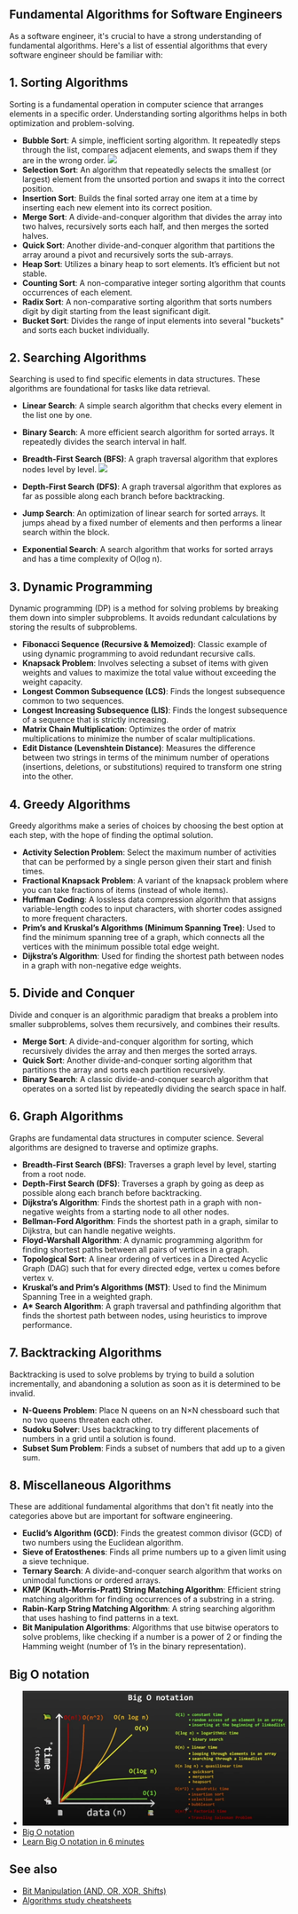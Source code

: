 ## Fundamental Algorithms for Software Engineers

As a software engineer, it's crucial to have a strong understanding of fundamental algorithms. Here's a list of essential algorithms that every software engineer should be familiar with:

## 1. Sorting Algorithms

Sorting is a fundamental operation in computer science that arranges elements in a specific order. Understanding sorting algorithms helps in both optimization and problem-solving.

- **Bubble Sort**: A simple, inefficient sorting algorithm. It repeatedly steps through the list, compares adjacent elements, and swaps them if they are in the wrong order. ![](https://img.shields.io/static/v1?label=&message=learned&color=blue)
- **Selection Sort**: An algorithm that repeatedly selects the smallest (or largest) element from the unsorted portion and swaps it into the correct position.
- **Insertion Sort**: Builds the final sorted array one item at a time by inserting each new element into its correct position.
- **Merge Sort**: A divide-and-conquer algorithm that divides the array into two halves, recursively sorts each half, and then merges the sorted halves.
- **Quick Sort**: Another divide-and-conquer algorithm that partitions the array around a pivot and recursively sorts the sub-arrays.
- **Heap Sort**: Utilizes a binary heap to sort elements. It’s efficient but not stable.
- **Counting Sort**: A non-comparative integer sorting algorithm that counts occurrences of each element.
- **Radix Sort**: A non-comparative sorting algorithm that sorts numbers digit by digit starting from the least significant digit.
- **Bucket Sort**: Divides the range of input elements into several "buckets" and sorts each bucket individually.

## 2. Searching Algorithms

Searching is used to find specific elements in data structures. These algorithms are foundational for tasks like data retrieval.

- **Linear Search**: A simple search algorithm that checks every element in the list one by one.
- **Binary Search**: A more efficient search algorithm for sorted arrays. It repeatedly divides the search interval in half.
- **Breadth-First Search (BFS)**: A graph traversal algorithm that explores nodes level by level. ![](https://img.shields.io/static/v1?label=&message=learning&color=green)

- **Depth-First Search (DFS)**: A graph traversal algorithm that explores as far as possible along each branch before backtracking.
- **Jump Search**: An optimization of linear search for sorted arrays. It jumps ahead by a fixed number of elements and then performs a linear search within the block.
- **Exponential Search**: A search algorithm that works for sorted arrays and has a time complexity of O(log n).

## 3. Dynamic Programming

Dynamic programming (DP) is a method for solving problems by breaking them down into simpler subproblems. It avoids redundant calculations by storing the results of subproblems.

- **Fibonacci Sequence (Recursive & Memoized)**: Classic example of using dynamic programming to avoid redundant recursive calls.
- **Knapsack Problem**: Involves selecting a subset of items with given weights and values to maximize the total value without exceeding the weight capacity.
- **Longest Common Subsequence (LCS)**: Finds the longest subsequence common to two sequences.
- **Longest Increasing Subsequence (LIS)**: Finds the longest subsequence of a sequence that is strictly increasing.
- **Matrix Chain Multiplication**: Optimizes the order of matrix multiplications to minimize the number of scalar multiplications.
- **Edit Distance (Levenshtein Distance)**: Measures the difference between two strings in terms of the minimum number of operations (insertions, deletions, or substitutions) required to transform one string into the other.

## 4. Greedy Algorithms

Greedy algorithms make a series of choices by choosing the best option at each step, with the hope of finding the optimal solution.

- **Activity Selection Problem**: Select the maximum number of activities that can be performed by a single person given their start and finish times.
- **Fractional Knapsack Problem**: A variant of the knapsack problem where you can take fractions of items (instead of whole items).
- **Huffman Coding**: A lossless data compression algorithm that assigns variable-length codes to input characters, with shorter codes assigned to more frequent characters.
- **Prim’s and Kruskal’s Algorithms (Minimum Spanning Tree)**: Used to find the minimum spanning tree of a graph, which connects all the vertices with the minimum possible total edge weight.
- **Dijkstra’s Algorithm**: Used for finding the shortest path between nodes in a graph with non-negative edge weights.

## 5. Divide and Conquer

Divide and conquer is an algorithmic paradigm that breaks a problem into smaller subproblems, solves them recursively, and combines their results.

- **Merge Sort**: A divide-and-conquer algorithm for sorting, which recursively divides the array and then merges the sorted arrays.
- **Quick Sort**: Another divide-and-conquer sorting algorithm that partitions the array and sorts each partition recursively.
- **Binary Search**: A classic divide-and-conquer search algorithm that operates on a sorted list by repeatedly dividing the search space in half.

## 6. Graph Algorithms

Graphs are fundamental data structures in computer science. Several algorithms are designed to traverse and optimize graphs.

- **Breadth-First Search (BFS)**: Traverses a graph level by level, starting from a root node.
- **Depth-First Search (DFS)**: Traverses a graph by going as deep as possible along each branch before backtracking.
- **Dijkstra’s Algorithm**: Finds the shortest path in a graph with non-negative weights from a starting node to all other nodes.
- **Bellman-Ford Algorithm**: Finds the shortest path in a graph, similar to Dijkstra, but can handle negative weights.
- **Floyd-Warshall Algorithm**: A dynamic programming algorithm for finding shortest paths between all pairs of vertices in a graph.
- **Topological Sort**: A linear ordering of vertices in a Directed Acyclic Graph (DAG) such that for every directed edge, vertex u comes before vertex v.
- **Kruskal’s and Prim’s Algorithms (MST)**: Used to find the Minimum Spanning Tree in a weighted graph.
- **A\* Search Algorithm**: A graph traversal and pathfinding algorithm that finds the shortest path between nodes, using heuristics to improve performance.

## 7. Backtracking Algorithms

Backtracking is used to solve problems by trying to build a solution incrementally, and abandoning a solution as soon as it is determined to be invalid.

- **N-Queens Problem**: Place N queens on an N×N chessboard such that no two queens threaten each other.
- **Sudoku Solver**: Uses backtracking to try different placements of numbers in a grid until a solution is found.
- **Subset Sum Problem**: Finds a subset of numbers that add up to a given sum.

## 8. Miscellaneous Algorithms

These are additional fundamental algorithms that don't fit neatly into the categories above but are important for software engineering.

- **Euclid’s Algorithm (GCD)**: Finds the greatest common divisor (GCD) of two numbers using the Euclidean algorithm.
- **Sieve of Eratosthenes**: Finds all prime numbers up to a given limit using a sieve technique.
- **Ternary Search**: A divide-and-conquer search algorithm that works on unimodal functions or ordered arrays.
- **KMP (Knuth-Morris-Pratt) String Matching Algorithm**: Efficient string matching algorithm for finding occurrences of a substring in a string.
- **Rabin-Karp String Matching Algorithm**: A string searching algorithm that uses hashing to find patterns in a text.
- **Bit Manipulation Algorithms**: Algorithms that use bitwise operators to solve problems, like checking if a number is a power of 2 or finding the Hamming weight (number of 1’s in the binary representation).

## Big O notation

- ![Learn Big O notation in 6 minutes](https://raw.githubusercontent.com/unobatbayar/algorithms/refs/heads/master/public/big_o.png)
- [Big O notation](https://en.wikipedia.org/wiki/Big_O_notation)
- [Learn Big O notation in 6 minutes](https://www.youtube.com/watch?v=XMUe3zFhM5c)

## See also

- [Bit Manipulation (AND, OR, XOR, Shifts)](https://realpython.com/python-bitwise-operators/)
- [Algorithms study cheatsheets](https://www.techinterviewhandbook.org/algorithms/study-cheatsheet/)
